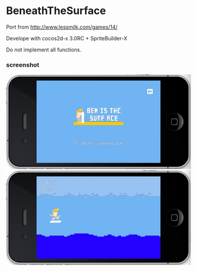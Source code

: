 BeneathTheSurface
===

Port from http://www.lessmilk.com/games/14/  

Develope with cocos2d-x 3.0RC + SpriteBuilder-X  

Do not implement all functions.

### screenshot
![screen shot 1](docs/screenshot_1.jpg)
![screen shot 2](docs/screenshot_2.jpg)